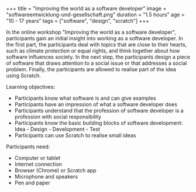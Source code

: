 +++
title = "Improving the world as a software developer"
image = "softwareentwicklung-und-gesellschaft.png"
duration = "1.5 hours"
age = "10 - 17 years"
tags = ["software", "design", "scratch"]
+++

In the online workshop "Improving the world as a software developer", participants gain an initial insight into working as a software developer.
In the first part, the participants deal with topics that are close to their hearts, such as climate protection or equal rights,
and think together about how software influences society. In the next step, the participants design a piece of software that draws attention to a social issue
or that addresses a social problem. Finally, the participants are allowed to realise part of the idea using Scratch.

Learning objectives:
* Participants know what software is and can give examples
* Participants have an impression of what a software developer does
* Participants understand that the profession of software developer is a profession with social responsibility
* Participants know the basic building blocks of software development: Idea - Design - Development - Test
* Participants can use Scratch to realise small ideas

Participants need:
* Computer or tablet
* Internet connection
* Browser (Chrome) or Scratch app
* Microphone and speakers
* Pen and paper